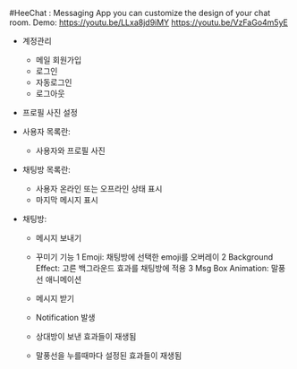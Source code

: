 #HeeChat : Messaging App you can customize the design of your chat room.
 Demo: 
 https://youtu.be/LLxa8jd9iMY
 https://youtu.be/VzFaGo4m5yE
* 계정관리
  - 메일 회원가입
  - 로그인
  - 자동로그인
  - 로그아웃
   
* 프로필 사진 설정	

* 사용자 목록란: 
  - 사용자와 프로필 사진
* 채팅방 목록란: 
  - 사용자 온라인 또는 오프라인 상태 표시 
  - 마지막 메시지 표시

* 채팅방: 
  - 메시지 보내기
   - 꾸미기 기능	
    1 Emoji: 채팅방에 선택한 emoji를 오버레이
    2 Background Effect: 고른 백그라운드 효과를 채팅방에 적용 
    3 Msg Box Animation: 말풍선 애니메이션

  - 메시지 받기
   - Notification 발생
   - 상대방이 보낸 효과들이 재생됨
   - 말풍선을 누를때마다 설정된 효과들이 재생됨
